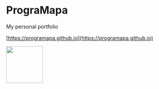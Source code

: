 # PrograMapa
My personal portfolio 

[https://programapa.github.io](https://programapa.github.io)

<img src="https://programapa.github.io/img/programapa-logo-gris-circulo.png" width="100" height="100">



